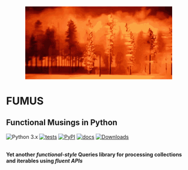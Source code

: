 <p align="center">
  <img src="https://github.com/kaliv0/fumus/blob/main/assets/fumus.gif?raw=true" width="400" alt="Fumus">
</p>

# FUMUS
## Functional Musings in Python


![Python 3.x](https://img.shields.io/badge/python-3.12-blue?style=flat-square&logo=Python&logoColor=white)
[![tests](https://img.shields.io/github/actions/workflow/status/kaliv0/fumus/ci.yml)](https://github.com/kaliv0/fumus/actions/workflows/ci.yml)
[![PyPI](https://img.shields.io/pypi/v/fumus.svg)](https://pypi.org/project/fumus/)
[![docs](https://readthedocs.org/projects/fumus/badge/?version=latest)](https://fumus.readthedocs.io/en/latest)
[![Downloads](https://static.pepy.tech/badge/fumus)](https://pepy.tech/projects/fumus)

<br><b>Yet another <i>functional-style</i> Queries library for processing collections and iterables using <i>fluent APIs</i></b><br>